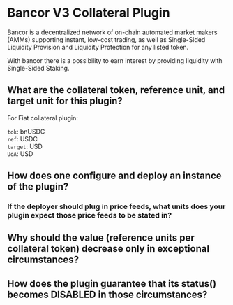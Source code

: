 # Bancor V3 Collateral Plugin

Bancor is a decentralized network of on-chain automated market makers (AMMs) supporting instant, low-cost trading, as well as Single-Sided Liquidity Provision and Liquidity Protection for any listed token.

With bancor there is a possibility to earn interest by providing liquidity with Single-Sided Staking.



## What are the collateral token, reference unit, and target unit for this plugin?

For Fiat collateral plugin:

`tok`: bnUSDC  
`ref`: USDC  
`target`: USD  
`UoA`: USD

## How does one configure and deploy an instance of the plugin?

### If the deployer should plug in price feeds, what units does your plugin expect those price feeds to be stated in?

## Why should the value (reference units per collateral token) decrease only in exceptional circumstances?

## How does the plugin guarantee that its status() becomes DISABLED in those circumstances?


